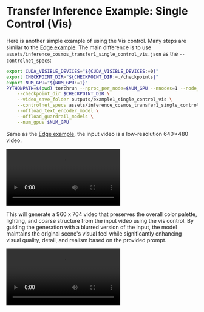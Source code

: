 # Transfer Inference Example: Single Control (Vis)

Here is another simple example of using the Vis control. Many steps are similar to the [Edge example](/examples/inference_cosmos_transfer1_7b.md#example-1-single-control-edge). The main difference is to use `assets/inference_cosmos_transfer1_single_control_vis.json` as the `--controlnet_specs`:

```bash
export CUDA_VISIBLE_DEVICES="${CUDA_VISIBLE_DEVICES:=0}"
export CHECKPOINT_DIR="${CHECKPOINT_DIR:=./checkpoints}"
export NUM_GPU="${NUM_GPU:=1}"
PYTHONPATH=$(pwd) torchrun --nproc_per_node=$NUM_GPU --nnodes=1 --node_rank=0 cosmos_transfer1/diffusion/inference/transfer.py \
    --checkpoint_dir $CHECKPOINT_DIR \
    --video_save_folder outputs/example1_single_control_vis \
    --controlnet_specs assets/inference_cosmos_transfer1_single_control_vis.json \
    --offload_text_encoder_model \
    --offload_guardrail_models \
    --num_gpus $NUM_GPU
```
Same as the [Edge example](/examples/inference_cosmos_transfer1_7b.md#example-1-single-control-edge), the input video is a low-resolution 640 × 480 video.

<video src="https://github.com/user-attachments/assets/cb9bd7b8-3d8b-4648-a5dc-492c84dd5faa">
  Your browser does not support the video tag.
</video>

This will generate a 960 x 704 video that preserves the overall color palette, lighting, and coarse structure from the input video using the vis control. By guiding the generation with a blurred version of the input, the model maintains the original scene's visual feel while significantly enhancing visual quality, detail, and realism based on the provided prompt.

<video src="https://github.com/user-attachments/assets/2e9ef23c-5356-4d26-aedb-b19752560581">
  Your browser does not support the video tag.
</video>
